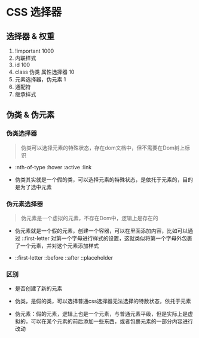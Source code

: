 # CSS 选择器

## 选择器 & 权重

  1. !important 1000
  2. 内联样式
  3. id 100
  4. class 伪类 属性选择器 10
  5. 元素选择器，伪元素 1
  6. 通配符
  7. 继承样式

## 伪类 & 伪元素

### 伪类选择器

> 伪类可以选择元素的特殊状态，存在dom文档中，但不需要在Dom树上标识

- :nth-of-type :hover :active :link

- 伪类其实就是一个假的类，可以选择元素的特殊状态，是依托于元素的，目的是为了选中元素

### 伪元素选择器

> 伪元素是一个虚拟的元素，不存在Dom中，逻辑上是存在的

- 伪元素就是一个假的元素，创建一个容器，可以在里面添加内容，比如可以通过 ::first-letter 对第一个字母进行样式的设置，这就类似将第一个字母外包裹了一个元素，并对这个元素添加样式

- ::first-letter ::before ::after  ::placeholder

### 区别

- 是否创建了新的元素

- 伪类，是假的类，可以选择普通css选择器无法选择的特数状态，依托于元素

- 伪元素：假的元素，逻辑上也是一个元素，与普通元素平级，但是实际上是虚拟的，可以在某个元素的前后添加一些东西，或者包裹元素的一部分内容进行改动
